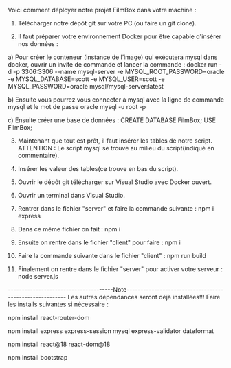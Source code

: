 Voici comment déployer notre projet FilmBox dans votre machine :

1. Télécharger notre dépôt git sur votre PC (ou faire un git clone).

2. Il faut préparer votre environnement Docker pour être capable d'insérer nos données :
   
a) Pour créer le conteneur (instance de l’image) qui exécutera mysql dans docker, ouvrir un invite de commande et lancer la commande :
   docker run -d -p 3306:3306 --name mysql-server -e MYSQL_ROOT_PASSWORD=oracle -e MYSQL_DATABASE=scott -e MYSQL_USER=scott -e MYSQL_PASSWORD=oracle mysql/mysql-server:latest

b) Ensuite vous pourrez vous connecter à mysql avec la ligne de commande mysql et le mot de passe oracle
   mysql -u root -p

c) Ensuite créer une base de données :
   CREATE DATABASE FilmBox;
   USE FilmBox;

3. Maintenant que tout est prêt, il faut insérer les tables de notre script. ATTENTION : Le script mysql se trouve au milieu du script(indiqué en commentaire).

4. Insérer les valeur des tables(ce trouve en bas du script).

5. Ouvrir le dépôt git télécharger sur Visual Studio avec Docker ouvert.

6. Ouvrir un terminal dans Visual Studio.

7. Rentrer dans le fichier "server" et faire la commande suivante : npm i express

8. Dans ce même fichier on fait : npm i

9. Ensuite on rentre dans le fichier "client" pour faire : npm i

10. Faire la commande suivante dans le fichier "client" : npm run build

11. Finalement on rentre dans le fichier "server" pour activer votre serveur : node server.js

--------------------------------------Note--------------------------------------------------------
Les autres dépendances seront déjà installées!!!
Faire les installs suivantes si nécessaire :

npm install react-router-dom

npm install express express-session mysql express-validator dateformat

npm install react@18 react-dom@18

npm install bootstrap





